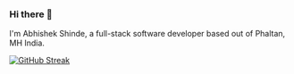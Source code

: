 ### Hi there 👋
I'm Abhishek Shinde, a full-stack software developer based out of Phaltan, MH India.

[![GitHub Streak](https://streak-stats.demolab.com?user=abhieshinde&theme=vue&hide_border=true&border_radius=14&card_width=555)](https://git.io/streak-stats)

<!--
**AbhieShinde/AbhieShinde** is a ✨ _special_ ✨ repository because its `README.md` (this file) appears on your GitHub profile.

Here are some ideas to get you started:

- 🔭 I’m currently working on ...
- 🌱 I’m currently learning ...
- 👯 I’m looking to collaborate on ...
- 🤔 I’m looking for help with ...
- 💬 Ask me about ...
- 📫 How to reach me: ...
- 😄 Pronouns: ...
- ⚡ Fun fact: ...
-->
